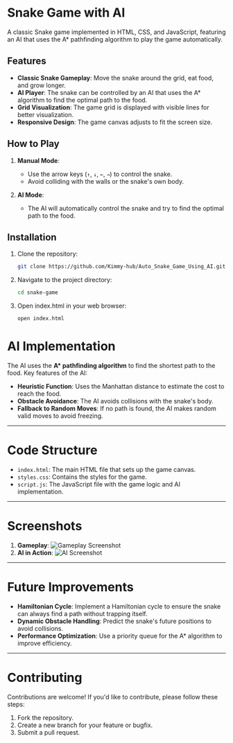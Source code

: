 # Snake Game with AI


A classic Snake game implemented in HTML, CSS, and JavaScript, featuring an AI that uses the A* pathfinding algorithm to play the game automatically.

## Features
- **Classic Snake Gameplay**: Move the snake around the grid, eat food, and grow longer.
- **AI Player**: The snake can be controlled by an AI that uses the A* algorithm to find the optimal path to the food.
- **Grid Visualization**: The game grid is displayed with visible lines for better visualization.
- **Responsive Design**: The game canvas adjusts to fit the screen size.

## How to Play
1. **Manual Mode**:
   - Use the arrow keys (`↑`, `↓`, `←`, `→`) to control the snake.
   - Avoid colliding with the walls or the snake's own body.

2. **AI Mode**:
   - The AI will automatically control the snake and try to find the optimal path to the food.

## Installation
1. Clone the repository:
   ```bash
   git clone https://github.com/Kimmy-hub/Auto_Snake_Game_Using_AI.git

2. Navigate to the project directory:
   ```bash
   cd snake-game

3. Open index.html in your web browser:
   ```bash
   open index.html


# AI Implementation

The AI uses the **A\* pathfinding algorithm** to find the shortest path to the food. Key features of the AI:

- **Heuristic Function**: Uses the Manhattan distance to estimate the cost to reach the food.
- **Obstacle Avoidance**: The AI avoids collisions with the snake's body.
- **Fallback to Random Moves**: If no path is found, the AI makes random valid moves to avoid freezing.

---

# Code Structure

- `index.html`: The main HTML file that sets up the game canvas.
- `styles.css`: Contains the styles for the game.
- `script.js`: The JavaScript file with the game logic and AI implementation.

---

# Screenshots

<!-- Add screenshots of the game here if available -->
1. **Gameplay**: ![Gameplay Screenshot](screenshot1.png)
2. **AI in Action**: ![AI Screenshot](screenshot2.png)

---

# Future Improvements

- **Hamiltonian Cycle**: Implement a Hamiltonian cycle to ensure the snake can always find a path without trapping itself.
- **Dynamic Obstacle Handling**: Predict the snake's future positions to avoid collisions.
- **Performance Optimization**: Use a priority queue for the A* algorithm to improve efficiency.

---

# Contributing

Contributions are welcome! If you'd like to contribute, please follow these steps:

1. Fork the repository.
2. Create a new branch for your feature or bugfix.
3. Submit a pull request.
